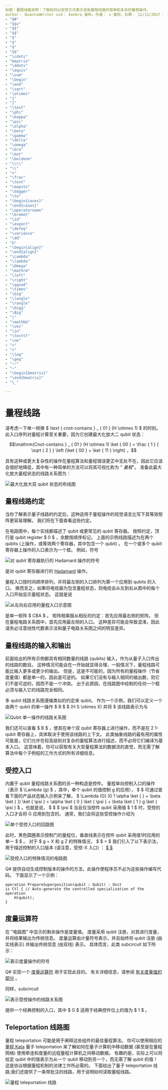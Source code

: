 ```yaml
---
标题：量程线路说明：了解如何以视觉方式表示具有量程线路的简单和复杂的量程操作。
author： QuantumWriter uid： benbra 毫秒。作者： v-毫秒。日期： 12/11/2017 ms. 主题：概念非 loc：
- "Q#"
- "$$v"
- "$$"
- "$$"
- "$"
- "$"
- "$"
- "$$"
- "\cdots"
- "bmatrix"
- "\ddots"
- "\equiv"
- "\sum"
- "\begin"
- "\end"
- "\sqrt"
- "\otimes"
- "{"
- "}"
- "\text"
- "\phi"
- "\kappa"
- "\psi"
- "\alpha"
- "\beta"
- "\gamma"
- "\delta"
- "\omega"
- "\bra"
- "\ket"
- "\boldone"
- "\\\\"
- "\\"
- "="
- "\frac"
- "\text"
- "\mapsto"
- "\dagger"
- "\to"
- "\begin{cases}"
- "\end{cases}"
- "\operatorname"
- "\braket"
- "\id"
- "\expect"
- "\defeq"
- "\variance"
- "\dd"
- "&"
- "\begin{align}"
- "\end{align}"
- "\Lambda"
- "\lambda"
- "\Omega"
- "\mathrm"
- "\left"
- "\right"
- "\qquad"
- "\times"
- "\big"
- "\langle"
- "\rangle"
- "\bigg"
- "\Big"
- "|"
- "\mathbb"
- "\vec"
- "\in"
- "\texttt"
- "\ne"
- "<"
- ">"
- "\leq"
- "\geq"
- "~~"
- "~"
- "\begin{bmatrix}"
- "\end{bmatrix}"
- "\_"

---
```


# <a name="quantum-circuits"></a>量程线路
请考虑一下单一转换 $ \text { cnot-contains } _ { 01 } (H \otimes 1) $ 的时刻。
此入口序列对量程计算至关重要，因为它创建最大化放大二 qubit 状态：

$$\mathrm{Cnot-contains } _ { 01 } (H \otimes 1) \ket { 00 } = \frac { 1 } { \sqrt { 2 } } \left (\ket { 00 }  +  \ket { 11 } \right) ，$$

具有这种或更大复杂性的操作在量程算法和量程错误更正中无处不在，因此它应该会很好地降低，其中有一种简单的方法可以将其可视化称为 " *量程*"。
准备此最大化放大量程状态的线路关系图为：

<!--- ![](.\media\1.svg) --->
<!--找不到一种轻松地将此 .。。可能需要扩展：-->
![最大化放大双 qubit 状态的布线图](~/media/1.svg)

## <a name="quantum-circuit-diagram-conventions"></a>量程线路约定
当你了解表示量子线路的约定后，这种适用于量程操作的视觉语言比写下其等效矩阵更容易理解。
我们将在下面查看这些约定。

在电路图中，每个实线都描述了 qubit 或更常见的 qubit 寄存器。
按照约定，顶行是 qubit register $ 0 $ ，余数按顺序标记。 上面的示例线路描述为在两个 qubits (上操作，或等效两个寄存器，其中包含一个 qubit) 。
在一个或多个 qubit 寄存器上操作的入口表示为一个框。
例如，符号

<!--- ![](.\media\2.svg) --->
<!--找不到一种轻松地将此 .。。可能需要扩展：-->
![对 qubit 寄存器执行的 Hadamard 操作的符号](~/media/2.svg)

是对 qubit 寄存器进行的 [Hadamard](xref:Microsoft.Quantum.Intrinsic.H) 操作。

量程入口按时间顺序排列，并将最左侧的入口排列为第一个应用到 qubits 的入口。
换而言之，如果将电缆画为包含量程状态，则电缆会从左到右从图中的每个入口开始显示量程状态。
这就是说 

<!--- ![](.\media\3.svg) --->
<!--找不到一种轻松地将此 .。。可能需要扩展：-->
![从左向右应用的量程入口示意图](~/media/3.svg)

是单一矩阵 $ CBA $ 。
矩阵相乘服从相反的约定：首先应用最右侧的矩阵。 但在量程电路关系图中，首先应用最左侧的入口。
这种差异可能会导致混淆，因此请务必注意线性代数表示法和量子电路关系图之间的明显差异。

## <a name="inputs-and-outputs-of-quantum-circuits"></a>量程线路的输入和输出
前面给出的所有示例都具有相同数量的线路 (qubits) 输入，作为从量子入口传出的线路的数目。
这种情况可能会在一开始就显得合理，一般情况下，量程线路可能比输入更多或更少的输出。
但是，这是不可能的，因为所有的量程操作（节省度量值）都是单一的，因此是可逆的。
如果它们没有与输入相同的输出数，则它们不是可逆的，因而不是一个冲突。
出于此原因，在线路图中绘制的任何一个框必须与输入它的线路完全相同。

多 qubit 线路关系图遵循类似的约定来 qubit。
作为一个示例，我们可以定义一个由两个 qubit 的单一操作 $ B $ $ (H S \otimes X) 并将 $ 该线路表示为与

<!--- ![](.\media\4.svg) --->
<!--找不到一种轻松地将此 .。。可能需要扩展：-->
![Qubit 单一操作的线路关系图](~/media/4.svg)

我们还可以查看 $ B $ ，使其在单个双 qubit 寄存器上进行操作，而不是在 2 1-qubit 寄存器上，具体取决于使用该线路的上下文。 此类抽象线路的最有用的属性可能是，它们允许在较高级别对复杂的量程算法进行描述，而不必将它们编译为基本入口。
这意味着，你可以获取有关大型量程算法的数据流的直觉，而无需了解算法中每个子例程的工作方式的所有详细信息。

## <a name="controlled-gates"></a>受控入口
内置于 qubit 量程线路关系图的另一种构造是控件。
量程单向控制入口的操作（表示 $ \Lambda (g) $ ，其中，单个 qubit 的值控制 g 的应用）， $ $ 可通过查看下面的产品状态输入示例来了解， $ \Lambda (G)  (0 1 \alpha \ket { }  +  \beta \ket { }) \ket { \psi } = \alpha \ket { 0 } \ket { \psi }  +  \beta \ket { 1 } g \ket { \psi } $ 。也就是说， $ $ $ \psi $ 当且仅当控件 qubit 采用值 $ 1 $ 时，受控的入口才会将 G 应用到包含的。
通常，我们会将这些受控操作介绍为

<!--- ![](.\media\5.svg) --->
<!--找不到一种轻松地将此 .。。可能需要扩展：-->
![单个受控入口的回路图](~/media/5.svg)

此时，黑色圆圈表示控制门的量程位，垂直线表示在控件 qubit 采用值1时应用的单一 $ $ 。
对于 $ g = X 和 g Z 的特殊情况， $ $ = $ 我们引入了以下表示法，用于描述控制的入口版本 (请注意，受控-X 入口) ： [ $ $ ](xref:Microsoft.Quantum.Intrinsic.CNOT)

<!--- ![](.\media\6.svg) --->
<!--找不到一种轻松地将此 .。。可能需要扩展：-->
![受控入口的特殊情况的电路图](~/media/6.svg)

Q# 提供自动生成控制版本的操作的方法，此操作使程序员不必为这些操作编写代码。 下面显示了一个示例：

```qsharp
operation PrepareSuperposition(qubit : Qubit) : Unit
is Ctl { // Auto-generate the controlled specialization of the operation
    H(qubit);
}
```

## <a name="measurement-operator"></a>度量运算符
在 "电路图" 中显示的剩余操作是度量值。
度量采用 qubit 注册，对其进行度量，并将结果输出为传统信息。
度量运算由计量符号表示，并且始终将 qubit 注册 (由实线表示) 并输出传统信息 (由双线) 表示。
具体而言，此类 subcircuit 如下所示：

<!--- ![](.\media\7.svg) ---->
<!--找不到一种轻松地将此 .。。可能需要扩展：-->
![表示度量操作的符号](~/media/7.svg)

Q# 实现一个 [度量运算符](xref:Microsoft.Quantum.Intrinsic.Measure) 用于实现此目的。
有关详细信息，请参阅 [有关度量值的部分](xref:microsoft.quantum.libraries.standard.prelude#measurements) 。

同样，subcircuit

<!--- ![](.\media\8.svg) --->
<!--找不到一种轻松地将此 .。。可能需要扩展：-->
![表示受控操作的线路关系图](~/media/8.svg)

提供一个经典控制的入口，其中 $ G $ 适用于经典控件位上的值为 $ 1 $ 。

## <a name="teleportation-circuit-diagram"></a>Teleportation 线路图
量程 teleportation 可能是用于阐释这些组件的最佳量程算法。
你可以使用相应的 [量程 Kata](xref:microsoft.quantum.overview.katas) 量子 teleportation 来了解如何在量子计算机中移动数据 (甚至是在量程网络) 使用牵连和度量的远程量程计算机之间移动数据。
有趣的是，实际上可以将给定 qubit 中的值表示为从一个 qubit 移动到另一个，而无需了解 qubit 的值！
这是协议根据量程机制的法律工作所必需的。
下面给出了量子 teleportation 线路;我们还提供了一条带批注的线路，用于说明如何读取量程线路。

<!--- ![](.\media\tp2.svg) { width = 50%} --->
![量程 teleportation 线路](~/media/tp2.svg)
